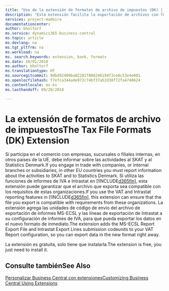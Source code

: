 ```yaml
---
title: "Uso de la extensión de formatos de archivo de impuestos (DK) | Documentos de Microsoft"
description: "Esta extensión facilita la exportación de archivos con formato predefinido para cumplir con los requisitos del banco para envíos electrónicos."
services: project-madeira
documentationcenter: 
author: bholtorf
ms.service: dynamics365-business-central
ms.topic: article
ms.devlang: na
ms.tgt_pltfrm: na
ms.workload: na
ms. search.keywords: extension, bank, formats
ms.date: 10/01/2018
ms.author: bholtorf
ms.translationtype: HT
ms.sourcegitcommit: 9dbd92409ba02281f008246194f3ce0c53e4e001
ms.openlocfilehash: f7efca344ade972c74bf37a52d30f72fa4740624
ms.contentlocale: es-es
ms.lasthandoff: 09/28/2018

---
```


# <a name="the-tax-file-formats-dk-extension"></a><span data-ttu-id="f1164-103">La extensión de formatos de archivo de impuestos</span><span class="sxs-lookup"><span data-stu-id="f1164-103">The Tax File Formats (DK) Extension</span></span>
<span data-ttu-id="f1164-104">Si participa en el comercio con empresas, sucursales o filiales internas, en otros países de la UE, debe informar sobre las actividades al SKAT y al Statistics Denmark.</span><span class="sxs-lookup"><span data-stu-id="f1164-104">If you engage in trade with companies, or internal branches or subsidiaries, in other EU countries you must report information about the activities to SKAT and to Statistics Denmark.</span></span> <span data-ttu-id="f1164-105">Si utiliza las funciones de informes de IVA e Intrastat en [!INCLUDE[d365fin](includes/d365fin_md.md)], esta extensión puede garantizar que el archivo que exporta sea compatible con los requisitos de estas organizaciones.</span><span class="sxs-lookup"><span data-stu-id="f1164-105">If you use the VAT and Intrastat reporting features in [!INCLUDE[d365fin](includes/d365fin_md.md)], this extension can ensure that the file you export is compatible with requirements from these organizations.</span></span> <span data-ttu-id="f1164-106">La extensión agrega las unidades de código de envío del archivo de exportación de informes MS-ECSL y las líneas de exportación de Intrastat a su configuración de informes de IVA, para que pueda exportar los datos en el nuevo formato de inmediato.</span><span class="sxs-lookup"><span data-stu-id="f1164-106">The extension adds the MS-ECSL Report Export File and Intrastat Export Lines submission codeunits to your VAT Report configuration, so you can export data in the new format right away.</span></span>

<span data-ttu-id="f1164-107">La extensión es gratuita, solo tiene que instalarla.</span><span class="sxs-lookup"><span data-stu-id="f1164-107">The extension is free, you just need to install it.</span></span>

## <a name="see-also"></a><span data-ttu-id="f1164-108">Consulte también</span><span class="sxs-lookup"><span data-stu-id="f1164-108">See Also</span></span>
[<span data-ttu-id="f1164-109">Personalizar Business Central con extensiones</span><span class="sxs-lookup"><span data-stu-id="f1164-109">Customizing Business Central Using Extensions</span></span>](ui-extensions.md)

